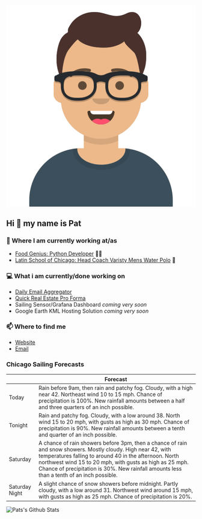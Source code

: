 [![Social banner for p-j-falconer](https://raw.githubusercontent.com/P-J-FALCONER/P-J-FALCONER/master/assets/avataaars.svg)](https://patfalconer.com/)
## Hi :wave: my name is Pat

### 💼 Where I am currently working at/as
- [Food Genius: Python Developer](https://getfoodgenius.com/) 🍔🐍
- [Latin School of Chicago: Head Coach Varisty Mens Water Polo](https://www.latinschool.org/) 🤽


### 💻 What i am currently/done working on
 - [Daily Email Aggregator](https://github.com/P-J-FALCONER/dott_daily_mail)
 - [Quick Real Estate Pro Forma](https://github.com/P-J-FALCONER/henry)
 - Sailing Sensor/Grafana Dashboard *coming very soon*
 - Google Earth KML Hosting Solution *coming very soon*

### 📫 Where to find me
 - [Website](https://patfalconer.com/)
 - [Email](mailto:patrick.j.falconer@gmail.com)


### Chicago Sailing Forecasts
|   | Forecast  |
|---|---|
| Today | Rain before 9am, then rain and patchy fog. Cloudy, with a high near 42. Northeast wind 10 to 15 mph. Chance of precipitation is 100%. New rainfall amounts between a half and three quarters of an inch possible. |
| Tonight | Rain and patchy fog. Cloudy, with a low around 38. North wind 15 to 20 mph, with gusts as high as 30 mph. Chance of precipitation is 90%. New rainfall amounts between a tenth and quarter of an inch possible. |
| Saturday | A chance of rain showers before 3pm, then a chance of rain and snow showers. Mostly cloudy. High near 42, with temperatures falling to around 40 in the afternoon. North northwest wind 15 to 20 mph, with gusts as high as 25 mph. Chance of precipitation is 30%. New rainfall amounts less than a tenth of an inch possible. |
| Saturday Night | A slight chance of snow showers before midnight. Partly cloudy, with a low around 31. Northwest wind around 15 mph, with gusts as high as 25 mph. Chance of precipitation is 20%. |

![Pats's Github Stats](https://github-readme-stats.vercel.app/api?username=p-j-falconer&show_icons=true&theme=radical)
